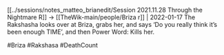 ---
---

[[../sessions/notes_matteo_brianedit/Session 2021.11.28 Through the Nightmare R]] -> [[TheWik-main/people/Briza r]] | 2022-01-17
 The Rakshasha looks over at Briza, grabs her, and says ‘Do you really think it’s been enough TIME’, and then Power Word: Kills her.

 #Briza #Rakshasa #DeathCount 